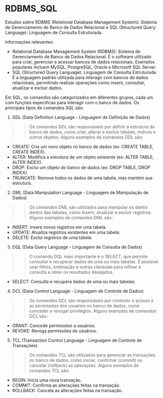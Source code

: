 # RDBMS_SQL
Estudos sobre RDBMS (Relational Database Management System): Sistema de Gerenciamento de Banco de Dados Relacional e SQL (Structured Query Language): Linguagem de Consulta Estruturada.

Informações relevantes:

- Relational Database Management System (RDBMS): Sistema de Gerenciamento de Banco de Dados Relacional. É o software utilizado para criar, gerenciar e acessar bancos de dados relacionais. Exemplos populares incluem MySQL, PostgreSQL, Oracle e Microsoft SQL Server.
- SQL (Structured Query Language): Linguagem de Consulta Estruturada. É a linguagem padrão utilizada para interagir com bancos de dados relacionais, permitindo realizar operações como inserir, consultar, atualizar e excluir dados.

Em SQL, os comandos são categorizados em diferentes grupos, cada um com funções específicas para interagir com o banco de dados. Os principais tipos de comandos SQL são:

1. DDL (Data Definition Language - Linguagem de Definição de Dados)
>> Os comandos DDL são responsáveis por definir a estrutura do banco de dados, como criar, alterar e excluir tabelas, índices e outros objetos. Alguns exemplos de comandos DDL são:

  - CREATE: Cria um novo objeto no banco de dados (ex: CREATE TABLE, CREATE INDEX).
  - ALTER: Modifica a estrutura de um objeto existente (ex: ALTER TABLE, ALTER INDEX).
  - DROP: Exclui um objeto do banco de dados (ex: DROP TABLE, DROP INDEX).
  - TRUNCATE: Remove todos os dados de uma tabela, mas mantém sua estrutura.
  
2. DML (Data Manipulation Language - Linguagem de Manipulação de Dados)
>> Os comandos DML são utilizados para manipular os dados dentro das tabelas, como inserir, atualizar e excluir registros. Alguns exemplos de comandos DML são:

  - INSERT: Insere novos registros em uma tabela.
  - UPDATE: Atualiza registros existentes em uma tabela.
  - DELETE: Exclui registros de uma tabela.
  
3. DQL (Data Query Language - Linguagem de Consulta de Dados)
>> O comando DQL mais importante é o SELECT, que permite consultar e recuperar dados de uma ou mais tabelas. É possível usar filtros, ordenação e outras cláusulas para refinar a consulta e obter os resultados desejados.

  - SELECT: Consulta e recupera dados de uma ou mais tabelas.
  
4. DCL (Data Control Language - Linguagem de Controle de Dados)
>> Os comandos DCL são responsáveis por controlar o acesso e as permissões dos usuários no banco de dados, como conceder e revogar privilégios. Alguns exemplos de comandos DCL são:

  - GRANT: Concede permissões a usuários.
  - REVOKE: Revoga permissões de usuários.
  
5. TCL (Transaction Control Language - Linguagem de Controle de Transações)
>> Os comandos TCL são utilizados para gerenciar as transações no banco de dados, como iniciar, confirmar (commit) ou cancelar (rollback) as operações. Alguns exemplos de comandos TCL são:

  - BEGIN: Inicia uma nova transação.
  - COMMIT: Confirma as alterações feitas na transação.
  - ROLLBACK: Cancela as alterações feitas na transação.
